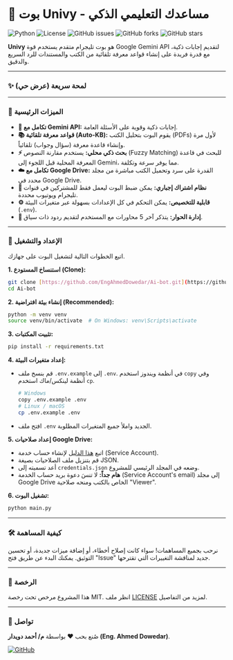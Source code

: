 # 🤖 بوت Univy - مساعدك التعليمي الذكي

![Python](https://img.shields.io/badge/Python-3.9%2B-blue?style=for-the-badge&logo=python)
![License](https://img.shields.io/github/license/EngAhmedDowedar/Ai-bot?style=for-the-badge)
![GitHub issues](https://img.shields.io/github/issues/EngAhmedDowedar/Ai-bot?style=for-the-badge)
![GitHub forks](https://img.shields.io/github/forks/EngAhmedDowedar/Ai-bot?style=for-the-badge&logo=github)
![GitHub stars](https://img.shields.io/github/stars/EngAhmedDowedar/Ai-bot?style=for-the-badge&logo=github)

**Univy** هو بوت تليجرام متقدم يستخدم قوة Google Gemini API لتقديم إجابات ذكية، مع قدرة فريدة على إنشاء قواعد معرفة تلقائية من الكتب والمستندات للرد السريع والدقيق.

---

### ✨ لمحة سريعة (عرض حي)

---

### 🚀 الميزات الرئيسية

* **🧠 تكامل مع Gemini API:** إجابات ذكية وقوية على الأسئلة العامة.
* **📚 قواعد معرفة تلقائية (Auto-KB):** يقوم البوت بتحليل الكتب (PDFs) لأول مرة وإنشاء قاعدة معرفة (سؤال وجواب) تلقائياً.
* **⚡️ بحث ذكي محلي:** يستخدم مقارنة النصوص (Fuzzy Matching) للبحث في قاعدة المعرفة المحلية قبل اللجوء إلى Gemini، مما يوفر سرعة وتكلفة.
* **☁️ تكامل مع Google Drive:** القدرة على سرد وتحميل الكتب مباشرة من مجلد محدد في Google Drive.
* **🔐 نظام اشتراك إجباري:** يمكن ضبط البوت ليعمل فقط للمشتركين في قنوات تليجرام ويوتيوب محددة.
* **⚙️ قابلية للتخصيص:** يمكن التحكم في كل الإعدادات بسهولة عبر متغيرات البيئة (`.env`).
* **💬 إدارة الحوار:** يتذكر آخر 5 محاورات مع المستخدم لتقديم ردود ذات سياق.

---

### 🔧 الإعداد والتشغيل

اتبع الخطوات التالية لتشغيل البوت على جهازك.

**1. استنساخ المستودع (Clone):**
```bash
git clone [https://github.com/EngAhmedDowedar/Ai-bot.git](https://github.com/EngAhmedDowedar/Ai-bot.git)
cd Ai-bot
```

**2. إنشاء بيئة افتراضية (Recommended):**
```bash
python -m venv venv
source venv/bin/activate  # On Windows: venv\Scripts\activate
```

**3. تثبيت المكتبات:**
```bash
pip install -r requirements.txt
```

**4. إعداد متغيرات البيئة:**
   - قم بنسخ ملف `.env.example` إلى `.env`. في أنظمة ويندوز استخدم `copy` وفي أنظمة لينكس/ماك استخدم `cp`.
     ```bash
     # Windows
     copy .env.example .env
     # Linux / macOS
     cp .env.example .env
     ```
   - افتح ملف `.env` الجديد واملأ جميع المتغيرات المطلوبة.

**5. إعداد صلاحيات Google Drive:**
   - اتبع [هذا الدليل](https://developers.google.com/workspace/guides/create-credentials#create_credentials_for_a_service_account) لإنشاء حساب خدمة (Service Account).
   - قم بتنزيل ملف الصلاحيات بصيغة JSON.
   - أعد تسميته إلى `credentials.json` وضعه في المجلد الرئيسي للمشروع.
   - **هام جداً:** لا تنسَ دعوة بريد حساب الخدمة (Service Account's email) إلى مجلد Google Drive الخاص بالكتب ومنحه صلاحية "Viewer".

**6. تشغيل البوت:**
```bash
python main.py
```

---

### 🛠️ كيفية المساهمة

نرحب بجميع المساهمات! سواء كانت إصلاح أخطاء، أو إضافة ميزات جديدة، أو تحسين التوثيق. يمكنك البدء عن طريق فتح "Issue" جديد لمناقشة التغييرات التي تقترحها.

---

### 📄 الرخصة

هذا المشروع مرخص تحت رخصة MIT. انظر ملف [LICENSE](LICENSE) لمزيد من التفاصيل.

---

### 💬 تواصل

صُنع بحب ❤️ بواسطة **م/ أحمد دويدار (Eng. Ahmed Dowedar)**.

[![GitHub](https://img.shields.io/badge/GitHub-Profile-black?style=for-the-badge&logo=github)](https://github.com/EngAhmedDowedar)

